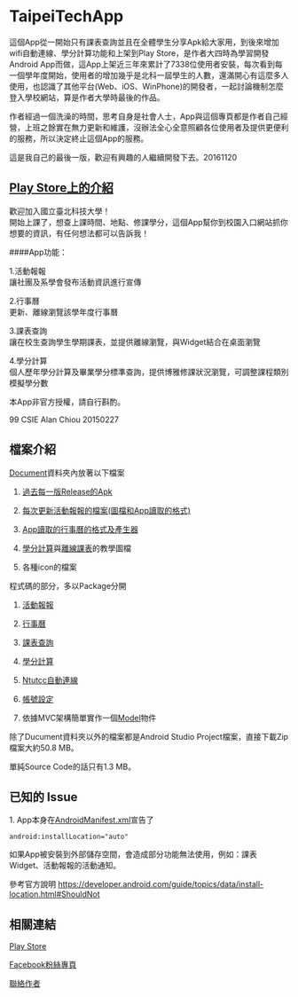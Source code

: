 TaipeiTechApp
====

這個App從一開始只有課表查詢並且在全體學生分享Apk給大家用，到後來增加wifi自動連線、學分計算功能和上架到Play Store，是作者大四時為學習開發Android App而做，這App上架近三年來累計了7338位使用者安裝，每次看到每一個學年度開始，使用者的增加幾乎是北科一屆學生的人數，還滿開心有這麼多人使用，也認識了其他平台(Web、iOS、WinPhone)的開發者，一起討論機制怎麼登入學校網站，算是作者大學時最後的作品。

作者經過一個洗澡的時間，思考自身是社會人士，App與這個專頁都是作者自己經營，上班之餘實在無力更新和維護，沒辦法全心全意照顧各位使用者及提供更便利的服務，所以決定終止這個App的服務。

這是我自己的最後一版，歡迎有興趣的人繼續開發下去。20161120

[Play Store上的介紹](https://play.google.com/store/apps/details?id=com.taipeitech)
----

歡迎加入國立臺北科技大學！  
開始上課了，想查上課時間、地點、修課學分，這個App幫你到校園入口網站抓你想要的資訊，有任何想法都可以告訴我！

####App功能：

1.活動報報  
讓社團及系學會發布活動資訊進行宣傳

2.行事曆  
更新、離線瀏覽該學年度行事曆

3.課表查詢  
讓在校生查詢學生學期課表，並提供離線瀏覽，與Widget結合在桌面瀏覽

4.學分計算  
個人歷年學分計算及畢業學分標準查詢，提供博雅修課狀況瀏覽，可調整課程類別模擬學分數


本App非官方授權，請自行斟酌。

99 CSIE Alan Chiou 20150227

檔案介紹
----
[Document](Document/)資料夾內放著以下檔案

1. [過去每一版Release的Apk](Document/Apk)

2. [每次更新活動報報的檔案(圖檔和App讀取的格式)](Document/活動報報)

3. [App讀取的行事曆的格式及產生器](Document/行事曆)

4. [學分計算](Document/學分篩選教學)與[離線課表](Document/離線課表教學)的教學圖檔

5. 各種icon的檔案

程式碼的部分，多以Package分開

1. [活動報報](taipeiTech/src/main/java/com/taipeitech/activity)

2. [行事曆](taipeiTech/src/main/java/com/taipeitech/calendar)

3. [課表查詢](taipeiTech/src/main/java/com/taipeitech/course)

4. [學分計算](taipeiTech/src/main/java/com/taipeitech/credit)

5. [Ntutcc自動連線](taipeiTech/src/main/java/com/taipeitech/wifi)

6. [帳號設定](taipeiTech/src/main/java/com/taipeitech/setting)

7. 依據MVC架構簡單實作一個[Model](taipeiTech/src/main/java/com/taipeitech/model/Model.java)物件

除了Ducument資料夾以外的檔案都是Android Studio Project檔案，直接下載Zip檔案大約50.8 MB。

單純Source Code的話只有1.3 MB。

已知的 Issue
----

1\. App本身在[AndroidManifest.xml](taipeiTech/src/main/AndroidManifest.xml)宣告了

`android:installLocation="auto"`

如果App被安裝到外部儲存空間，會造成部分功能無法使用，例如：課表Widget、活動報報的活動通知。

參考官方說明 https://developer.android.com/guide/topics/data/install-location.html#ShouldNot

相關連結
----

[Play Store](https://play.google.com/store/apps/details?id=com.taipeitech)

[Facebook粉絲專頁](https://www.facebook.com/TaipeiTechApp/)

[聯絡作者](mailto:ce173310@gmail.com)

